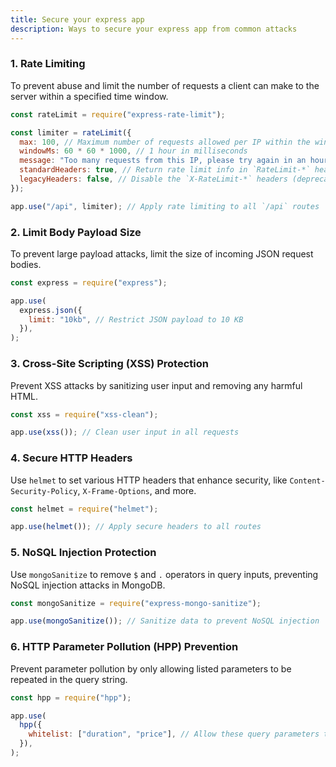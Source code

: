 ```yaml
---
title: Secure your express app
description: Ways to secure your express app from common attacks
---
```


### 1. Rate Limiting

To prevent abuse and limit the number of requests a client can make to the
server within a specified time window.

```js
const rateLimit = require("express-rate-limit");

const limiter = rateLimit({
  max: 100, // Maximum number of requests allowed per IP within the window
  windowMs: 60 * 60 * 1000, // 1 hour in milliseconds
  message: "Too many requests from this IP, please try again in an hour.", // Custom error message sent when limit is exceeded
  standardHeaders: true, // Return rate limit info in `RateLimit-*` headers
  legacyHeaders: false, // Disable the `X-RateLimit-*` headers (deprecated)
});

app.use("/api", limiter); // Apply rate limiting to all `/api` routes
```

### 2. Limit Body Payload Size

To prevent large payload attacks, limit the size of incoming JSON request
bodies.

```js
const express = require("express");

app.use(
  express.json({
    limit: "10kb", // Restrict JSON payload to 10 KB
  }),
);
```

### 3. Cross-Site Scripting (XSS) Protection

Prevent XSS attacks by sanitizing user input and removing any harmful HTML.

```js
const xss = require("xss-clean");

app.use(xss()); // Clean user input in all requests
```

### 4. Secure HTTP Headers

Use `helmet` to set various HTTP headers that enhance security, like
`Content-Security-Policy`, `X-Frame-Options`, and more.

```js
const helmet = require("helmet");

app.use(helmet()); // Apply secure headers to all routes
```

### 5. NoSQL Injection Protection

Use `mongoSanitize` to remove `$` and `.` operators in query inputs, preventing
NoSQL injection attacks in MongoDB.

```js
const mongoSanitize = require("express-mongo-sanitize");

app.use(mongoSanitize()); // Sanitize data to prevent NoSQL injection
```

### 6. HTTP Parameter Pollution (HPP) Prevention

Prevent parameter pollution by only allowing listed parameters to be repeated in
the query string.

```js
const hpp = require("hpp");

app.use(
  hpp({
    whitelist: ["duration", "price"], // Allow these query parameters to be duplicated
  }),
);
```
